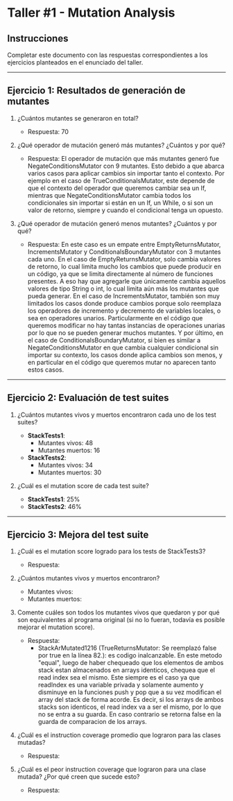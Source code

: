 # Taller #1 - Mutation Analysis

## Instrucciones
Completar este documento con las respuestas correspondientes a los ejercicios planteados en el enunciado del taller.

---

## Ejercicio 1: Resultados de generación de mutantes

1. ¿Cuántos mutantes se generaron en total?
   - Respuesta: 70

2. ¿Qué operador de mutación generó más mutantes? ¿Cuántos y por qué?
   - Respuesta: El operador de mutación que más mutantes generó fue NegateConditionsMutator con 9 mutantes.
   Esto debido a que abarca varios casos para aplicar cambios sin importar tanto el contexto. 
   Por ejemplo en el caso de TrueConditionalsMutator, este depende de que el contexto del operador que queremos cambiar sea un If,
   mientras que NegateConditionsMutator cambia todos los condicionales sin importar si están en un If, un While, o si son un valor de retorno, 
   siempre y cuando el condicional tenga un opuesto.

3. ¿Qué operador de mutación generó menos mutantes? ¿Cuántos y por qué?
   - Respuesta: En este caso es un empate entre EmptyReturnsMutator, IncrementsMutator y ConditionalsBoundaryMutator con 3 mutantes cada uno.
   En el caso de EmptyReturnsMutator, solo cambia valores de retorno, lo cual limita mucho los cambios que puede producir en un código, ya que se limita directamente al número de funciones presentes.
   A eso hay que agregarle que únicamente cambia aquellos valores de tipo String o int, lo cual limita aún más los mutantes que pueda generar.
   En el caso de IncrementsMutator, también son muy limitados los casos donde produce cambios porque solo reemplaza los operadores de incremento y decremento de variables locales, o sea en operadores unarios.
   Particularmente en el código que queremos modificar no hay tantas instancias de operaciones unarias por lo que no se pueden generar muchos mutantes.
   Y por último, en el caso de ConditionalsBoundaryMutator, si bien es similar a NegateConditionsMutator en que cambia cualquier condicional sin importar su contexto,
   los casos donde aplica cambios son menos, y en particular en el código que queremos mutar no aparecen tanto estos casos.

---

## Ejercicio 2: Evaluación de test suites

1. ¿Cuántos mutantes vivos y muertos encontraron cada uno de los test suites?
   - **StackTests1**:
     - Mutantes vivos: 48
     - Mutantes muertos: 16
   - **StackTests2**:
     - Mutantes vivos: 34
     - Mutantes muertos: 30

2. ¿Cuál es el mutation score de cada test suite?
   - **StackTests1**: 25%
   - **StackTests2**: 46%

---

## Ejercicio 3: Mejora del test suite

1. ¿Cuál es el mutation score logrado para los tests de StackTests3?
   - Respuesta:

2. ¿Cuántos mutantes vivos y muertos encontraron?
   - Mutantes vivos:
   - Mutantes muertos:

3. Comente cuáles son todos los mutantes vivos que quedaron y por qué son equivalentes al programa original (si no lo fueran, todavía es posible mejorar el mutation score).
   - Respuesta:
      - StackArMutated1216 (TrueReturnsMutator: Se reemplazó false por true en la línea 82.): es codigo inalcanzable. En este metodo "equal", luego de haber chequeado que los elementos de ambos stack estan almacenados en arrays identicos, chequea que el read index sea el mismo. Este siempre es el caso ya que readIndex es una variable privada y solamente aumento y disminuye en la funciones push y pop que a su vez modifican el array del stack de forma acorde. Es decir, si los arrays de ambos stacks son identicos, el read index va a ser el mismo, por lo que no se entra a su guarda. En caso contrario se retorna false en la guarda de comparacion de los arrays.

4. ¿Cuál es el instruction coverage promedio que lograron para las clases mutadas?
   - Respuesta:

5. ¿Cuál es el peor instruction coverage que lograron para una clase mutada? ¿Por qué creen que sucede esto?
   - Respuesta:
